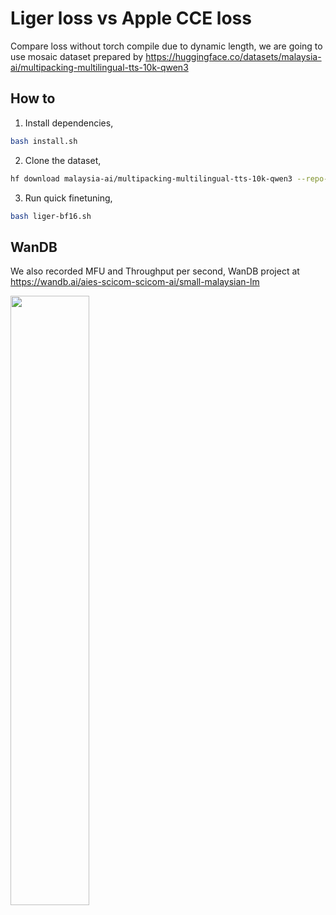 # Liger loss vs Apple CCE loss

Compare loss without torch compile due to dynamic length, we are going to use mosaic dataset prepared by https://huggingface.co/datasets/malaysia-ai/multipacking-multilingual-tts-10k-qwen3

## How to

1. Install dependencies,

```bash
bash install.sh
```

2. Clone the dataset,

```bash
hf download malaysia-ai/multipacking-multilingual-tts-10k-qwen3 --repo-type=dataset --local-dir=./multipacking
```

3. Run quick finetuning,

```bash
bash liger-bf16.sh
```

## WanDB

We also recorded MFU and Throughput per second, WanDB project at https://wandb.ai/aies-scicom-scicom-ai/small-malaysian-lm

<img src="pics/wandb.png" width="50%">